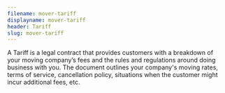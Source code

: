 ```yaml
---
filename: mover-tariff
displayname: mover-tariff
header: Tariff
slug: mover-tariff
---
```


A Tariff is a legal contract that provides customers with a breakdown of your moving company’s fees and the rules and regulations around doing business with you. The document outlines your company's moving rates, terms of service, cancellation policy, situations when the customer might incur additional fees, etc.
